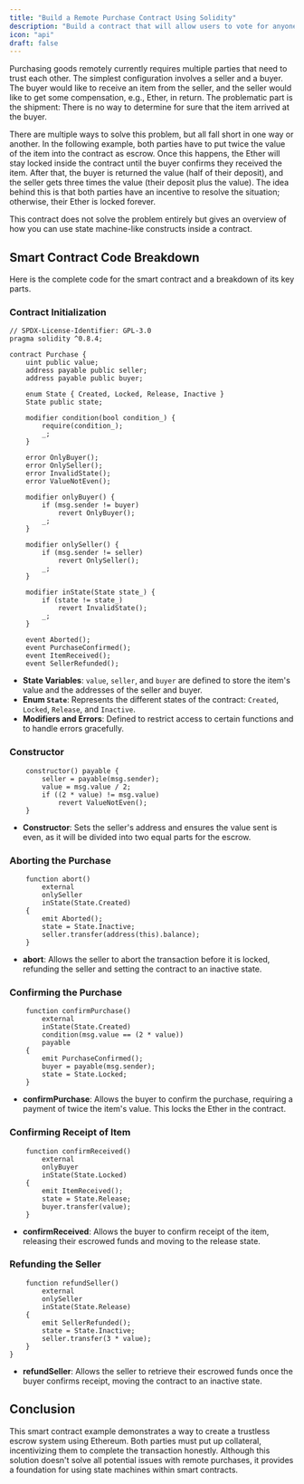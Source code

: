 ```yaml
---
title: "Build a Remote Purchase Contract Using Solidity"
description: "Build a contract that will allow users to vote for anyone they choose."
icon: "api"
draft: false
---
```


Purchasing goods remotely currently requires multiple parties that need to trust each other. The simplest configuration involves a seller and a buyer. The buyer would like to receive an item from the seller, and the seller would like to get some compensation, e.g., Ether, in return. The problematic part is the shipment: There is no way to determine for sure that the item arrived at the buyer.

There are multiple ways to solve this problem, but all fall short in one way or another. In the following example, both parties have to put twice the value of the item into the contract as escrow. Once this happens, the Ether will stay locked inside the contract until the buyer confirms they received the item. After that, the buyer is returned the value (half of their deposit), and the seller gets three times the value (their deposit plus the value). The idea behind this is that both parties have an incentive to resolve the situation; otherwise, their Ether is locked forever.

This contract does not solve the problem entirely but gives an overview of how you can use state machine-like constructs inside a contract.

## Smart Contract Code Breakdown

Here is the complete code for the smart contract and a breakdown of its key parts.

### Contract Initialization

```solidity
// SPDX-License-Identifier: GPL-3.0
pragma solidity ^0.8.4;

contract Purchase {
    uint public value;
    address payable public seller;
    address payable public buyer;

    enum State { Created, Locked, Release, Inactive }
    State public state;

    modifier condition(bool condition_) {
        require(condition_);
        _;
    }

    error OnlyBuyer();
    error OnlySeller();
    error InvalidState();
    error ValueNotEven();

    modifier onlyBuyer() {
        if (msg.sender != buyer)
            revert OnlyBuyer();
        _;
    }

    modifier onlySeller() {
        if (msg.sender != seller)
            revert OnlySeller();
        _;
    }

    modifier inState(State state_) {
        if (state != state_)
            revert InvalidState();
        _;
    }

    event Aborted();
    event PurchaseConfirmed();
    event ItemReceived();
    event SellerRefunded();
```

- **State Variables**: `value`, `seller`, and `buyer` are defined to store the item's value and the addresses of the seller and buyer.
- **Enum `State`**: Represents the different states of the contract: `Created`, `Locked`, `Release`, and `Inactive`.
- **Modifiers and Errors**: Defined to restrict access to certain functions and to handle errors gracefully.

### Constructor

```solidity
    constructor() payable {
        seller = payable(msg.sender);
        value = msg.value / 2;
        if ((2 * value) != msg.value)
            revert ValueNotEven();
    }
```

- **Constructor**: Sets the seller's address and ensures the value sent is even, as it will be divided into two equal parts for the escrow.

### Aborting the Purchase

```solidity
    function abort()
        external
        onlySeller
        inState(State.Created)
    {
        emit Aborted();
        state = State.Inactive;
        seller.transfer(address(this).balance);
    }
```

- **abort**: Allows the seller to abort the transaction before it is locked, refunding the seller and setting the contract to an inactive state.

### Confirming the Purchase

```solidity
    function confirmPurchase()
        external
        inState(State.Created)
        condition(msg.value == (2 * value))
        payable
    {
        emit PurchaseConfirmed();
        buyer = payable(msg.sender);
        state = State.Locked;
    }
```

- **confirmPurchase**: Allows the buyer to confirm the purchase, requiring a payment of twice the item's value. This locks the Ether in the contract.

### Confirming Receipt of Item

```solidity
    function confirmReceived()
        external
        onlyBuyer
        inState(State.Locked)
    {
        emit ItemReceived();
        state = State.Release;
        buyer.transfer(value);
    }
```

- **confirmReceived**: Allows the buyer to confirm receipt of the item, releasing their escrowed funds and moving to the release state.

### Refunding the Seller

```solidity
    function refundSeller()
        external
        onlySeller
        inState(State.Release)
    {
        emit SellerRefunded();
        state = State.Inactive;
        seller.transfer(3 * value);
    }
}
```

- **refundSeller**: Allows the seller to retrieve their escrowed funds once the buyer confirms receipt, moving the contract to an inactive state.

## Conclusion

This smart contract example demonstrates a way to create a trustless escrow system using Ethereum. Both parties must put up collateral, incentivizing them to complete the transaction honestly. Although this solution doesn't solve all potential issues with remote purchases, it provides a foundation for using state machines within smart contracts.
